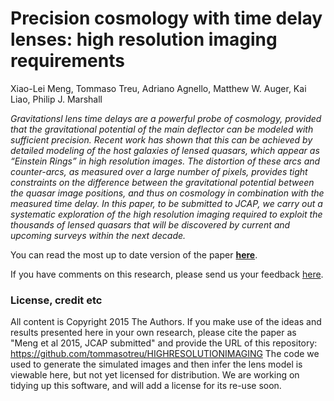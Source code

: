 # Precision cosmology with time delay lenses: high resolution imaging requirements

Xiao-Lei Meng, Tommaso Treu, Adriano Agnello, Matthew W. Auger, Kai Liao, Philip J. Marshall

*Gravitationsl lens time delays are a powerful probe of cosmology, provided that the gravitational potential of the main deflector can be modeled with sufficient precision. Recent work has shown that this can be achieved by detailed modeling of the host galaxies of lensed quasars, which appear as “Einstein Rings” in high resolution images. The distortion of these arcs and counter-arcs, as measured over a large number of pixels, provides tight constraints on the difference between the gravitational potential between the quasar image positions, and thus on cosmology in combination with the measured time delay. In this paper, to be submitted to JCAP, we carry out a systematic exploration of the high resolution imaging required to exploit the thousands of lensed quasars that will be discovered by current and upcoming surveys within the next decade.*

You can read the most up to date version of the paper **[here](https://github.com/tommasotreu/HIGHRESOLUTIONIMAGING/blob/master/docs/paper/High_resolution_imaging_requirements.pdf)**.

If you have comments on this research, please send us your feedback [here](https://github.com/tommasotreu/HIGHRESOLUTIONIMAGING/issues).


### License, credit etc

All content is Copyright 2015 The Authors. If you make use of the ideas and results presented here in your own research, please cite the paper as "Meng et al 2015, JCAP submitted" and provide the URL of this repository: https://github.com/tommasotreu/HIGHRESOLUTIONIMAGING
The code we used to generate the simulated images and then infer the lens model is viewable here, but not yet licensed for distribution. We are working on tidying up this software, and will add a license for its re-use soon. 
